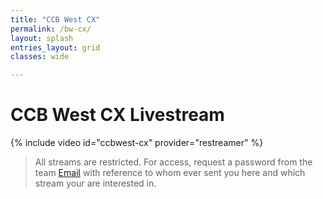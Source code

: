 ```yaml
---
title: "CCB West CX"
permalink: /bw-cx/
layout: splash
entries_layout: grid
classes: wide

---
```


# CCB West CX Livestream

{% include video id="ccbwest-cx" provider="restreamer" %}

> All streams are restricted. For access, request a password from the team [Email](mailto:james@site-walk.org) with reference to whom ever sent you here and which stream your are interested in.